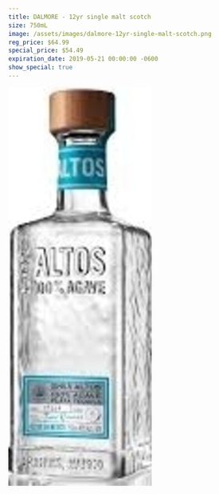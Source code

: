 ```yaml
---
title: DALMORE - 12yr single malt scotch
size: 750mL
image: /assets/images/dalmore-12yr-single-malt-scotch.png
reg_price: $64.99
special_price: $54.49
expiration_date: 2019-05-21 00:00:00 -0600
show_special: true
---
```


![](/assets/images/versions/olmeca-2-1---x----288-800x---.jpg)